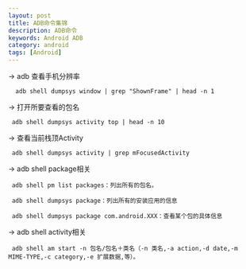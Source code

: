 ```yaml
---
layout: post
title: ADB命令集锦
description: ADB命令
keywords: Android ADB
category: android
tags: [Android]
---
```


-> adb 查看手机分辨率
  
      adb shell dumpsys window | grep "ShownFrame" | head -n 1  

-> 打开所要查看的包名
  
     adb shell dumpsys activity top | head -n 10  

-> 查看当前栈顶Activity
  
     adb shell dumpsys activity | grep mFocusedActivity  

-> adb shell package相关
  
     adb shell pm list packages：列出所有的包名。
     
     adb shell dumpsys package：列出所有的安装应用的信息  
     
     adb shell dumpsys package com.android.XXX：查看某个包的具体信息  
     
     
-> adb shell activity相关
  
     adb shell am start -n 包名/包名＋类名（-n 类名,-a action,-d date,-m MIME-TYPE,-c category,-e 扩展数据,等）。